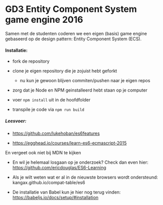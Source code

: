 # GD3 Entity Component System game engine 2016

Samen met de studenten coderen we een eigen (basis) game engine gebaseerd op de design pattern: Entity Component System (ECS).

#### Installatie:

* fork de repository

* clone je eigen repository die je zojuist hebt geforkt

    * nu kun je gewoon blijven commiten/pushen naar je eigen repos

* zorg dat je Node en NPM geinstalleerd hebt staan op je computer

* voer `npm install` uit in de hoofdfolder

* transpile je code via `npm run build`

##### Leesvoer:

* https://github.com/lukehoban/es6features

* https://egghead.io/courses/learn-es6-ecmascript-2015

En vergeet ook niet bij MDN te kijken

* En wil je helemaal losgaan op je onderzoek? Check dan even hier: https://github.com/ericdouglas/ES6-Learning

* Als je wilt weten wat er al in de nieuwste browsers wordt ondersteund: kangax.github.io/compat-table/es6

* De installatie van Babel kun je hier nog terug vinden: https://babeljs.io/docs/setup/#installation
